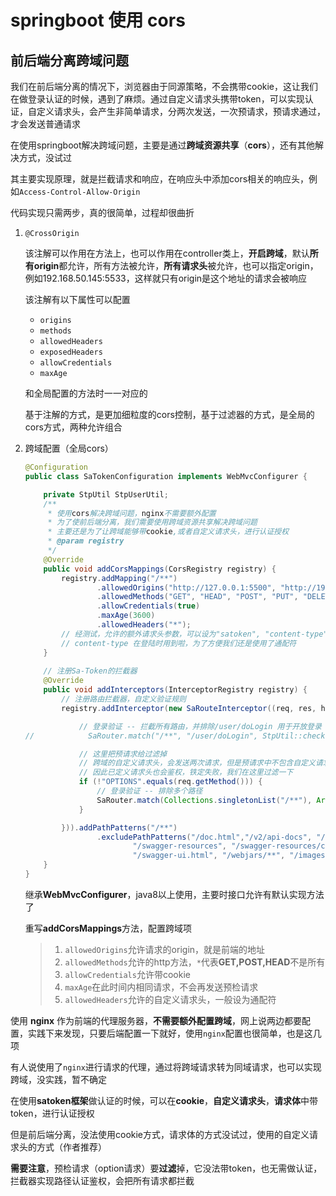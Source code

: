 # springboot 使用 cors

## 前后端分离跨域问题

我们在前后端分离的情况下，浏览器由于同源策略，不会携带cookie，这让我们在做登录认证的时候，遇到了麻烦。通过自定义请求头携带token，可以实现认证，自定义请求头，会产生非简单请求，分两次发送，一次预请求，预请求通过，才会发送普通请求

在使用springboot解决跨域问题，主要是通过**跨域资源共享**（**cors**），还有其他解决方式，没试过

其主要实现原理，就是拦截请求和响应，在响应头中添加cors相关的响应头，例如`Access-Control-Allow-Origin`

代码实现只需两步，真的很简单，过程却很曲折

1. `@CrossOrigin`

   该注解可以作用在方法上，也可以作用在controller类上，**开启跨域**，默认**所有origin**都允许，所有方法被允许，**所有请求头**被允许，也可以指定origin，例如192.168.50.145:5533，这样就只有origin是这个地址的请求会被响应

   该注解有以下属性可以配置

   - `origins`
   - `methods`
   - `allowedHeaders`
   - `exposedHeaders`
   - `allowCredentials`
   - `maxAge`

   和全局配置的方法时一一对应的

   基于注解的方式，是更加细粒度的cors控制，基于过滤器的方式，是全局的cors方式，两种允许组合

2. 跨域配置（全局cors）

   ```java
   @Configuration
   public class SaTokenConfiguration implements WebMvcConfigurer {
   
       private StpUtil StpUserUtil;
       /**
        * 使用cors解决跨域问题，nginx不需要额外配置
        * 为了使前后端分离，我们需要使用跨域资源共享解决跨域问题
        * 主要还是为了让跨域能够带cookie,或者自定义请求头，进行认证授权
        * @param registry
        */
       @Override
       public void addCorsMappings(CorsRegistry registry) {
           registry.addMapping("/**")
                   .allowedOrigins("http://127.0.0.1:5500", "http://192.168.50.17:6688")
                   .allowedMethods("GET", "HEAD", "POST", "PUT", "DELETE", "OPTIONS")
                   .allowCredentials(true)
                   .maxAge(3600)
                   .allowedHeaders("*");
           // 经测试，允许的额外请求头参数，可以设为"satoken", "content-type"
           // content-type 在登陆时用到啦，为了方便我们还是使用了通配符
       }
       
       // 注册Sa-Token的拦截器
       @Override
       public void addInterceptors(InterceptorRegistry registry) {
           // 注册路由拦截器，自定义验证规则
           registry.addInterceptor(new SaRouteInterceptor((req, res, handler) -> {
   
               // 登录验证 -- 拦截所有路由，并排除/user/doLogin 用于开放登录
   //            SaRouter.match("/**", "/user/doLogin", StpUtil::checkLogin);
   
               // 这里把预请求给过滤掉
               // 跨域的自定义请求头，会发送两次请求，但是预请求中不包含自定义请求头
               // 因此已定义请求头也会鉴权，铁定失败，我们在这里过滤一下
               if (!"OPTIONS".equals(req.getMethod())) {
                   // 登录验证 -- 排除多个路径
                   SaRouter.match(Collections.singletonList("/**"), Arrays.asList("/user/doLogin", "/user/captcha"), StpUtil::checkLogin);
               }
   
           })).addPathPatterns("/**")
                   .excludePathPatterns("/doc.html","/v2/api-docs", "/swagger-resources/configuration/ui",
                           "/swagger-resources", "/swagger-resources/configuration/security",
                           "/swagger-ui.html", "/webjars/**", "/images/**", "/layuiadmin/**", "/login.html");
       }
   }
   ```

   继承**WebMvcConfigurer**，java8以上使用，主要时接口允许有默认实现方法了

   重写**addCorsMappings**方法，配置跨域项

   > 1. `allowedOrigins`允许请求的origin，就是前端的地址
   > 2. `allowedMethods`允许的http方法，`*`代表**GET,POST,HEAD**不是所有
   > 3. `allowCredentials`允许带cookie
   > 4. `maxAge`在此时间内相同请求，不会再发送预检请求
   > 5. `allowedHeaders`允许的自定义请求头，一般设为通配符

使用 **nginx** 作为前端的代理服务器，**不需要额外配置跨域**，网上说两边都要配置，实践下来发现，只要后端配置一下就好，使用`nginx`配置也很简单，也是这几项

有人说使用了`nginx`进行请求的代理，通过将跨域请求转为同域请求，也可以实现跨域，没实践，暂不确定

在使用**satoken框架**做认证的时候，可以在**cookie**，**自定义请求头**，**请求体**中带token，进行认证授权

但是前后端分离，没法使用cookie方式，请求体的方式没试过，使用的自定义请求头的方式（作者推荐）

**需要注意**，预检请求（option请求）要**过滤**掉，它没法带token，也无需做认证，拦截器实现路径认证鉴权，会把所有请求都拦截

